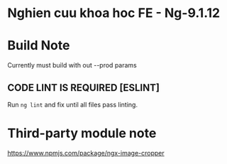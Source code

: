 # Nghien cuu khoa hoc FE - Ng-9.1.12

# Build Note

Currently must build with out --prod params

## CODE LINT IS REQUIRED [ESLINT]

Run `ng lint` and fix until all files pass linting.

# Third-party module note

https://www.npmjs.com/package/ngx-image-cropper

